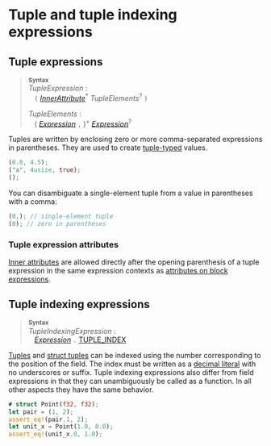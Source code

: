 # Tuple and tuple indexing expressions

## Tuple expressions

> **<sup>Syntax</sup>**\
> _TupleExpression_ :\
> &nbsp;&nbsp; `(` [_InnerAttribute_]<sup>\*</sup> _TupleElements_<sup>?</sup> `)`
>
> _TupleElements_ :\
> &nbsp;&nbsp; ( [_Expression_] `,` )<sup>+</sup> [_Expression_]<sup>?</sup>

Tuples are written by enclosing zero or more comma-separated expressions in
parentheses. They are used to create [tuple-typed](../types/tuple.html) values.

```rust
(0.0, 4.5);
("a", 4usize, true);
();
```

You can disambiguate a single-element tuple from a value in parentheses with a
comma:

```rust
(0,); // single-element tuple
(0); // zero in parentheses
```

### Tuple expression attributes

[Inner attributes] are allowed directly after the opening parenthesis of a
tuple expression in the same expression contexts as [attributes on block
expressions].

## Tuple indexing expressions

> **<sup>Syntax</sup>**\
> _TupleIndexingExpression_ :\
> &nbsp;&nbsp; [_Expression_] `.` [TUPLE_INDEX]

[Tuples](../types/tuple.html) and [struct tuples](../items/structs.html) can be
indexed using the number corresponding to the position of the field. The index
must be written as a [decimal literal](../tokens.html#integer-literals) with no
underscores or suffix. Tuple indexing expressions also differ from field
expressions in that they can unambiguously be called as a function. In all other
aspects they have the same behavior.

```rust
# struct Point(f32, f32);
let pair = (1, 2);
assert_eq!(pair.1, 2);
let unit_x = Point(1.0, 0.0);
assert_eq!(unit_x.0, 1.0);
```

[Inner attributes]: ../attributes.html
[TUPLE_INDEX]: ../tokens.html#integer-literals
[_Expression_]: ../expressions.html
[_InnerAttribute_]: ../attributes.html
[attributes on block expressions]: ../expressions/block-expr.html#attributes-on-block-expressions
